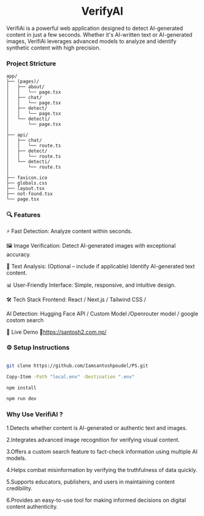 <h1 style="display: flex; justify-content: center; align-items: center">VerifyAI</h1>

VerifiAi is a powerful web application designed to detect AI-generated content in just a few seconds. Whether it's AI-written text or AI-generated images, VerifiAi leverages advanced models to analyze and identify synthetic content with high precision.


<h3>
Project Stricture
</h3>



````
app/
├── (pages)/
│   ├── about/
│   │   └── page.tsx
│   ├── chat/
│   │   └── page.tsx
│   ├── detect/
│   │   └── page.tsx
│   └── detecti/
│       └── page.tsx
│
├── api/
│   ├── chat/
│   │   └── route.ts
│   ├── detect/
│   │   └── route.ts
│   └── detecti/
│       └── route.ts
│
├── favicon.ico
├── globals.css
├── layout.tsx
├── not-found.tsx
└── page.tsx

````

<h3>
🔍 Features
</h3>
⚡ Fast Detection: Analyze content within seconds.

🖼️ Image Verification: Detect AI-generated images with exceptional accuracy.

📝 Text Analysis: (Optional – include if applicable) Identify AI-generated text content.

📊 User-Friendly Interface: Simple, responsive, and intuitive design.

🛠️ Tech Stack
Frontend: React / Next.js / Tailwind CSS /

AI Detection: Hugging Face API / Custom Model /Openrouter model / google costom search 

🚀 Live Demo
🔗https://santosh2.com.np/

###
<h3> 
⚙️ Setup Instructions
</h3>

````bash

git clone https://github.com/Iamsantoshpoudel/PS.git

````
```bash
Copy-Item -Path "local.env" -Destination ".env"

````
````bash
npm install

npm run dev

````

<h3>
Why Use VerifiAI ?
</h3>

1.Detects whether content is AI-generated or authentic text and images.

2.Integrates advanced image recognition for verifying visual content.

3.Offers a custom search feature to fact-check information using multiple AI models.

4.Helps combat misinformation by verifying the truthfulness of data quickly.

5.Supports educators, publishers, and users in maintaining content credibility.

6.Provides an easy-to-use tool for making informed decisions on digital content authenticity.